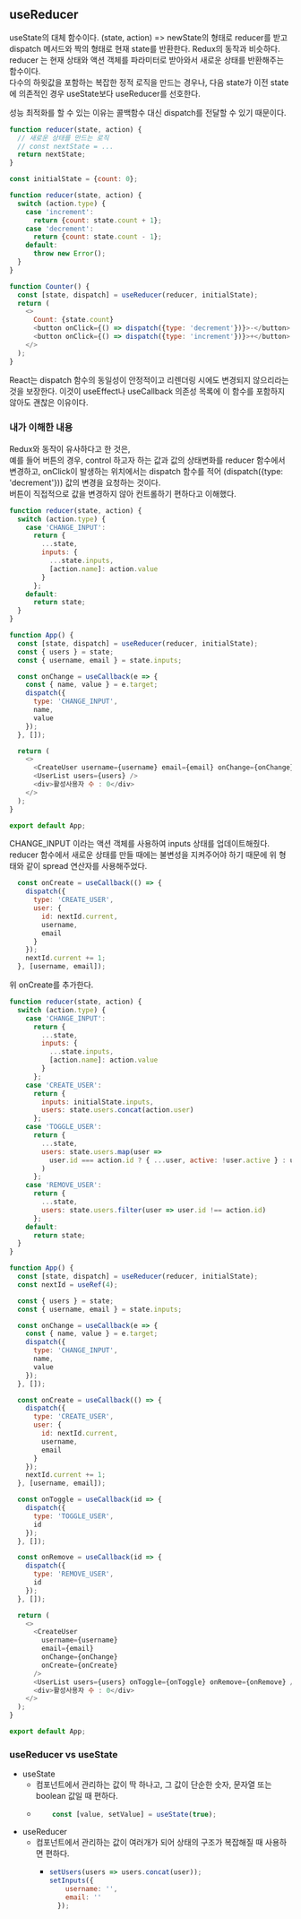 ## useReducer

useState의 대체 함수이다. 
(state, action) => newState의 형태로 reducer를 받고 dispatch 메서드와 짝의 형태로 현재 state를 반환한다.
Redux의 동작과 비슷하다. 
<br>
reducer 는 현재 상태와 액션 객체를 파라미터로 받아와서 새로운 상태를 반환해주는 함수이다.
<br>
다수의 하윗값을 포함하는 복잡한 정적 로직을 만드는 경우나, 다음 state가 이전 state에 의존적인 경우
useState보다 useReducer를 선호한다.

성능 최적화를 할 수 있는 이유는 콜백함수 대신 dispatch를 전달할 수 있기 때문이다.

```js
function reducer(state, action) {
  // 새로운 상태를 만드는 로직
  // const nextState = ...
  return nextState;
}
```

```js
const initialState = {count: 0};

function reducer(state, action) {
  switch (action.type) {
    case 'increment':
      return {count: state.count + 1};
    case 'decrement':
      return {count: state.count - 1};
    default:
      throw new Error();
  }
}

function Counter() {
  const [state, dispatch] = useReducer(reducer, initialState);
  return (
    <>
      Count: {state.count}
      <button onClick={() => dispatch({type: 'decrement'})}>-</button>
      <button onClick={() => dispatch({type: 'increment'})}>+</button>
    </>
  );
}
```

React는 dispatch 함수의 동일성이 안정적이고 리렌더링 시에도
변경되지 않으리라는 것을 보장한다.
이것이 useEffect나 useCallback 의존성 목록에 이 함수를 포함하지 않아도 괜찮은 이유이다.


### 내가 이해한 내용 

Redux와 동작이 유사하다고 한 것은, <br>
예를 들어 버튼의 경우, control 하고자 하는 값과 값의 상태변화를 reducer 함수에서 변경하고,
onClick이 발생하는 위치에서는 dispatch 함수를 적어 (dispatch({type: 'decrement'}))
값의 변경을 요청하는 것이다. <br>
버튼이 직접적으로 값을 변경하지 않아 컨트롤하기 편하다고 이해했다.
<br>


```js
function reducer(state, action) {
  switch (action.type) {
    case 'CHANGE_INPUT':
      return {
        ...state,
        inputs: {
          ...state.inputs,
          [action.name]: action.value
        }
      };
    default:
      return state;
  }
}

function App() {
  const [state, dispatch] = useReducer(reducer, initialState);
  const { users } = state;
  const { username, email } = state.inputs;

  const onChange = useCallback(e => {
    const { name, value } = e.target;
    dispatch({
      type: 'CHANGE_INPUT',
      name,
      value
    });
  }, []);

  return (
    <>
      <CreateUser username={username} email={email} onChange={onChange} />
      <UserList users={users} />
      <div>활성사용자 수 : 0</div>
    </>
  );
}

export default App;
```

CHANGE_INPUT 이라는 액션 객체를 사용하여 inputs 상태를 업데이트해줬다.
reducer 함수에서 새로운 상태를 만들 때에는 불변성을 지켜주어야 하기 때문에 
위 형태와 같이 spread 연산자를 사용해주었다.

```js
  const onCreate = useCallback(() => {
    dispatch({
      type: 'CREATE_USER',
      user: {
        id: nextId.current,
        username,
        email
      }
    });
    nextId.current += 1;
  }, [username, email]);
```
위 onCreate를 추가한다.

```js
function reducer(state, action) {
  switch (action.type) {
    case 'CHANGE_INPUT':
      return {
        ...state,
        inputs: {
          ...state.inputs,
          [action.name]: action.value
        }
      };
    case 'CREATE_USER':
      return {
        inputs: initialState.inputs,
        users: state.users.concat(action.user)
      };
    case 'TOGGLE_USER':
      return {
        ...state,
        users: state.users.map(user =>
          user.id === action.id ? { ...user, active: !user.active } : user
        )
      };
    case 'REMOVE_USER':
      return {
        ...state,
        users: state.users.filter(user => user.id !== action.id)
      };
    default:
      return state;
  }
}

function App() {
  const [state, dispatch] = useReducer(reducer, initialState);
  const nextId = useRef(4);

  const { users } = state;
  const { username, email } = state.inputs;

  const onChange = useCallback(e => {
    const { name, value } = e.target;
    dispatch({
      type: 'CHANGE_INPUT',
      name,
      value
    });
  }, []);

  const onCreate = useCallback(() => {
    dispatch({
      type: 'CREATE_USER',
      user: {
        id: nextId.current,
        username,
        email
      }
    });
    nextId.current += 1;
  }, [username, email]);

  const onToggle = useCallback(id => {
    dispatch({
      type: 'TOGGLE_USER',
      id
    });
  }, []);

  const onRemove = useCallback(id => {
    dispatch({
      type: 'REMOVE_USER',
      id
    });
  }, []);

  return (
    <>
      <CreateUser
        username={username}
        email={email}
        onChange={onChange}
        onCreate={onCreate}
      />
      <UserList users={users} onToggle={onToggle} onRemove={onRemove} />
      <div>활성사용자 수 : 0</div>
    </>
  );
}

export default App;
```

### useReducer vs useState

- useState
  -  컴포넌트에서 관리하는 값이 딱 하나고, 그 값이 단순한 숫자, 문자열 또는 boolean 값일 때 편하다.
  - ```js
        const [value, setValue] = useState(true);
    ```
- useReducer
  - 컴포넌트에서 관리하는 값이 여러개가 되어 상태의 구조가 복잡해질 때 사용하면 편하다.
    - ```js
      setUsers(users => users.concat(user));
      setInputs({
          username: '',
          email: ''
        });
        ```
      